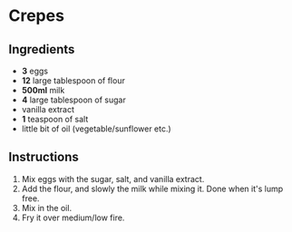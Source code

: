 Crepes
======

## Ingredients 

- __3__ eggs
- __12__ large tablespoon of flour
- __500ml__ milk
- __4__ large tablespoon of sugar
- vanilla extract
- __1__ teaspoon of salt
- little bit of oil (vegetable/sunflower etc.)

## Instructions

1. Mix eggs with the sugar, salt, and vanilla extract.
1. Add the flour, and slowly the milk while mixing it. Done when it's lump free.
1. Mix in the oil.
1. Fry it over medium/low fire.